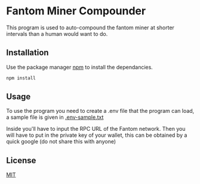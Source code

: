 # Fantom Miner Compounder

This program is used to auto-compound the fantom miner at shorter intervals than a human would want to do.

## Installation

Use the package manager [npm](https://docs.npmjs.com/cli/v7/commands/npm-install) to install the dependancies.

```bash
npm install
```

## Usage

To use the program you need to create a .env file that the program can load, a sample file is given in [.env-sample.txt](.env-sample.txt)

Inside you'll have to input the RPC URL of the Fantom network. Then you will have to put in the private key of your wallet, this can be obtained by a quick google (do not share this with anyone)

## License

[MIT](https://choosealicense.com/licenses/mit/)
